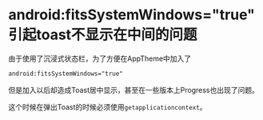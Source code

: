 
# android:fitsSystemWindows="true"　引起toast不显示在中间的问题

由于使用了沉浸式状态栏，为了方便在AppTheme中加入了

```xml
android:fitsSystemWindows="true"
```
但是加入以后却造成Toast居中显示，甚至在一些版本上Progress也出现了问题。

这个时候在弹出Toast的时候必须使用`getapplicationcontext`。